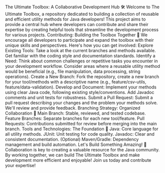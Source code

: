 The Ultimate Toolbox: A Collaborative Development Hub 🛠️
Welcome to The Ultimate Toolbox, a repository dedicated to building a collection of reusable and efficient utility methods for Java developers!
This project aims to provide a central hub where developers can contribute and share their expertise by creating helpful tools that streamline the development process for various projects.
Contributing: Building the Toolbox Together 🤝
We encourage all developers to participate and expand the toolbox with their unique skills and perspectives. Here's how you can get involved:
Explore Existing Tools: Take a look at the current branches and methods available. Get familiar with the coding style and documentation standards.
Identify a Need: Think about common challenges or repetitive tasks you encounter in your development workflow. Consider areas where a reusable utility method would be beneficial (e.g., file manipulation, data processing, string operations).
Create a New Branch: Fork the repository, create a new branch for your tool/methods with a descriptive name (e.g., feature/csv-utils, feature/data-validation).
Develop and Document: Implement your methods using clear Java code, following existing style/conventions. Add Javadoc comments and unit tests for robustness.
Submit a Pull Request: Submit a pull request describing your changes and the problem your methods solve. We'll review and provide feedback.
Branching Strategy: Organized Collaboration 🌳
Main Branch: Stable, reviewed, and tested codebase.
Feature Branches: Separate branches for each new tool/feature.
Pull Requests: Contributions submitted for review before merging into the main branch.
Tools and Technologies: The Foundation 🧱
Java: Core language for all utility methods.
JUnit: Unit testing for code quality.
Javadoc: Clear and consistent documentation.
(Optional) Maven/Gradle: Dependency management and build automation.
Let's Build Something Amazing! 🚀
Collaboration is key to creating a valuable resource for the Java community. By working together, we can build The Ultimate Toolbox and make development more efficient and enjoyable!
Join us today and contribute your expertise!
